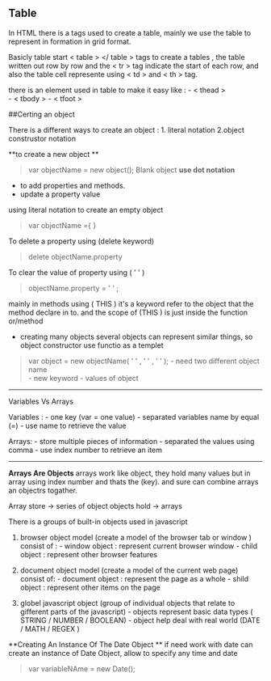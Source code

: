 ## Table 

In HTML there is a tags used to create a table, mainly we use the table to represent in formation in grid format.

Basicly table start < table > </ table > tags to create a tables , the table written out row by row 
 and the < tr >  tag indicate the start of each row, and also the table cell represente using < td > and < th > tag.

there is an element used in table to make it easy like : 
                  - < thead >  
                  - < tbody >
                  - < tfoot >   



##Certing an object

There is a different ways to create an object : 1. literal notation 
                                                                          2.object construstor notation

**to create a new object ** 
> var  objectName = new object();   Blank object
**use dot notation**
- to add properties and methods.
- update a property value

using literal notation to create an empty object 
> var objectName ={ }

To delete a property using (delete keyword)
> delete objectName.property

To clear the value of property using ( ' ' )
> objectName.property = ' ' ; 

mainly in methods using ( THIS ) it's a keyword refer to the object that the method declare in to. 
and the scope of (THIS ) is just inside the function or/method

- creating many objects 
several objects can represent similar things, so object constructor use functio as a templet
> var object = new objectName( ' ' , ' ' , ' ' );
          - need two different object name  
          -  new  keyword 
          - values of  object

*********
Variables Vs Arrays 

Variables : 
           - one key (var = one value)
           - separated variables name by equal (=)
           - use name to retrieve the value

Arrays:
            - store multiple pieces of information
            - separated the values using comma 
             - use index number to retrieve an item 

***** 

**Arrays Are Objects** 
arrays work like object, they hold many values but in array using index number and thats the (key). and sure can combine arrays an objectrs togather.

Array store -> series of object
objects hold -> arrays 


There is a  groups of built-in objects used in javascript
 1.  browser object model 
    (create a model of the browser tab or window ) 
          consist of : 
                    - window object : represent current browser window
                     - child object : represent other browser features

2. document object model 
  (create a model of the current web page)
        consist of:
                     - document object : represent the page as a whole 
                      - shild object : represent other items on the page

3. globel javascript object 
      (group of individual objects that relate to gifferent parts of the javascript)
            - objects represent basic data types ( STRING / NUMBER / BOOLEAN)
            - object help deal with real world (DATE / MATH / REGEX )


**Creating An Instance Of The Date Object **
if need work with date can create an instance of Date Object, allow to specify any time and date
 
> var variableNAme = new Date();

